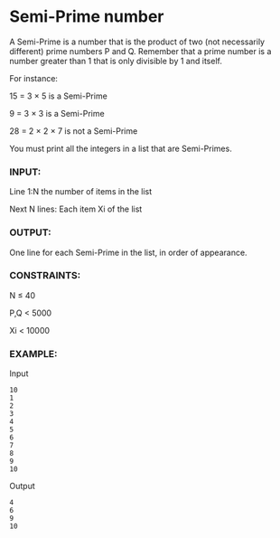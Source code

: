 # Semi-Prime number

A Semi-Prime is a number that is the product of two (not necessarily different) prime numbers P and Q.
Remember that a prime number is a number greater than 1 that is only divisible by 1 and itself.

For instance:

15 = 3 × 5 is a Semi-Prime

9 = 3 × 3 is a Semi-Prime

28 = 2 × 2 × 7 is not a Semi-Prime

You must print all the integers in a list that are Semi-Primes.

### INPUT:

Line 1:N the number of items in the list

Next N lines: Each item Xi of the list

### OUTPUT:

One line for each Semi-Prime in the list, in order of appearance.

### CONSTRAINTS:

N ≤ 40

P,Q < 5000

Xi < 10000

### EXAMPLE:

Input

```
10
1
2
3
4
5
6
7
8
9
10
```

Output

```
4
6
9
10
```
